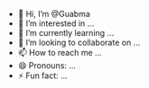 - 👋 Hi, I’m @Guabma
- 👀 I’m interested in ...
- 🌱 I’m currently learning ...
- 💞️ I’m looking to collaborate on ...
- 📫 How to reach me ...
- 😄 Pronouns: ...
- ⚡ Fun fact: ...

<!---
Guabma/Guabma is a ✨ special ✨ repository because its `README.md` (this file) appears on your GitHub profile.
You can click the Preview link to take a look at your changes.
--->
